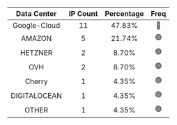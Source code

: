 | Data Center | IP Count | Percentage | Freq |
|:------------:|:--------:|:-----------:|:-----:|
| Google-Cloud | 11 | 47.83% | 🔴 |
| AMAZON | 5 | 21.74% | 🟢 |
| HETZNER | 2 | 8.70% | 🟢 |
| OVH | 2 | 8.70% | 🟢 |
| Cherry | 1 | 4.35% | 🟢 |
| DIGITALOCEAN | 1 | 4.35% | 🟢 |
| OTHER | 1 | 4.35% | 🟢 |